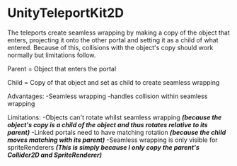 # UnityTeleportKit2D
The teleports create seamless wrapping by making a copy of the object that enters, projecting it onto the other portal and setting it as a child of what entered.
Because of this, collisions with the object's copy should work normally but limitations follow.

Parent = Object that enters the portal

Child = Copy of that object and set as child to create seamless wrapping

Advantages: 
-Seamless wrapping
-handles collision within seamless wrapping

Limitations:
-Objects can't rotate whilst seamless wrapping ***(because the object's copy is a child of the object and thus rotates relative to its parent)***
-Linked portals need to have matching rotation ***(because the child moves matching with its parent)***
-Seamless wrapping is only visible for spriteRenderers ***(This is simply because I only copy the parent's Collider2D and SpriteRenderer)***
